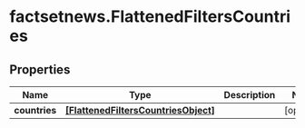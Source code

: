 # factsetnews.FlattenedFiltersCountries

## Properties

Name | Type | Description | Notes
------------ | ------------- | ------------- | -------------
**countries** | [**[FlattenedFiltersCountriesObject]**](FlattenedFiltersCountriesObject.md) |  | [optional] 


